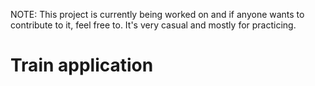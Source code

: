 NOTE: This project is currently being worked on and if anyone wants to contribute to it, feel free to. It's very casual and mostly for practicing.

# Train application


